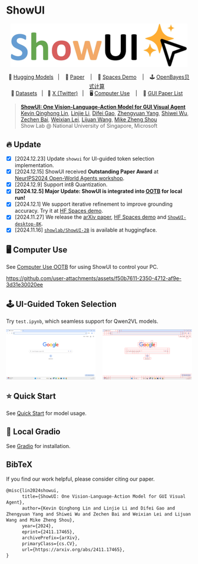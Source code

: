 # ShowUI
<p align="center">
<img src="assets/showui.jpg" alt="ShowUI" width="480">
<p>

<p align="center">
        🤗 <a href="https://huggingface.co/showlab/ShowUI-2B">Hugging Models</a>&nbsp&nbsp 
        | &nbsp&nbsp 📑 <a href="https://arxiv.org/abs/2411.17465">Paper</a> &nbsp&nbsp 
        | &nbsp&nbsp 🤗 <a href="https://huggingface.co/spaces/showlab/ShowUI">Spaces Demo</a> &nbsp&nbsp 
        | &nbsp&nbsp 🕹️ <a href="https://openbayes.com/console/public/tutorials/I8euxlahBAm">OpenBayes贝式计算</a> &nbsp&nbsp </a> 
<br>
🤗 <a href="https://huggingface.co/datasets/showlab/ShowUI-desktop-8K">Datasets</a>&nbsp&nbsp | &nbsp&nbsp💬 <a href="https://x.com/_akhaliq/status/1864387028856537400">X (Twitter)</a>&nbsp&nbsp
| &nbsp&nbsp 🖥️ <a href="https://github.com/showlab/computer_use_ootb">Computer Use</a> &nbsp&nbsp </a> 
|  &nbsp&nbsp 📖 <a href="https://github.com/showlab/Awesome-GUI-Agent">GUI Paper List</a> &nbsp&nbsp </a>
</p>

<!-- [![Hits](https://hits.seeyoufarm.com/api/count/incr/badge.svg?url=https%3A%2F%2Fgithub.com%2Fshowlab%2FShowUI&count_bg=%2379C83D&title_bg=%23555555&icon=&icon_color=%23E7E7E7&title=hits&edge_flat=false)](https://hits.seeyoufarm.com) -->

> [**ShowUI: One Vision-Language-Action Model for GUI Visual Agent**](https://arxiv.org/abs/2411.17465)<br>
> [Kevin Qinghong Lin](https://qinghonglin.github.io/), [Linjie Li](https://scholar.google.com/citations?user=WR875gYAAAAJ&hl=en), [Difei Gao](https://scholar.google.com/citations?user=WR875gYAAAAJ&hl=en), [Zhengyuan Yang](https://zyang-ur.github.io/), [Shiwei Wu](https://scholar.google.com/citations?user=qWOFgUcAAAAJ), [Zechen Bai](https://www.baizechen.site/), [Weixian Lei](), [Lijuan Wang](https://scholar.google.com/citations?user=cDcWXuIAAAAJ&hl=en), [Mike Zheng Shou](https://scholar.google.com/citations?user=h1-3lSoAAAAJ&hl=en)
> <br>Show Lab @ National University of Singapore, Microsoft<br>

## 🔥 Update
- [x] [2024.12.23] Update `showui` for UI-guided token selection implementation.
- [x] [2024.12.15] ShowUI received **Outstanding Paper Award** at [NeurIPS2024 Open-World Agents workshop](https://sites.google.com/view/open-world-agents/schedule).
- [x] [2024.12.9] Support int8 Quantization.
- [x] **[2024.12.5] Major Update: ShowUI is integrated into [OOTB](https://github.com/showlab/computer_use_ootb?tab=readme-ov-file) for local run!**
- [x] [2024.12.1] We support iterative refinement to improve grounding accuracy. Try it at [HF Spaces demo](https://huggingface.co/spaces/showlab/ShowUI).
- [x] [2024.11.27] We release the [arXiv paper](https://arxiv.org/abs/2411.17465), [HF Spaces demo](https://huggingface.co/spaces/showlab/ShowUI) and [`ShowUI-desktop-8K`](https://huggingface.co/datasets/showlab/ShowUI-desktop-8K).
- [x] [2024.11.16] [`showlab/ShowUI-2B`](https://huggingface.co/showlab/ShowUI-2B) is available at huggingface.

## 🖥️ Computer Use
See [Computer Use OOTB](https://github.com/showlab/computer_use_ootb?tab=readme-ov-file) for using ShowUI to control your PC.

https://github.com/user-attachments/assets/f50b7611-2350-4712-af9e-3d31e30020ee

## 🕹️ UI-Guided Token Selection
Try `test.ipynb`, which seamless support for Qwen2VL models.

<div style="display: flex; justify-content: space-between;">
  <img src="examples/chrome.png" alt="(a) Screenshot patch number: 1296" style="width: 48%;"/>
  <img src="examples/demo.png" alt="(b) By applying UI-graph, UI Component number: 167" style="width: 48%;"/>
</div>

## ⭐ Quick Start
See [Quick Start](QUICK_START.md) for model usage.

## 🤗 Local Gradio
See [Gradio](GRADIO.md) for installation.


## BibTeX
If you find our work helpful, please consider citing our paper.

```
@misc{lin2024showui,
      title={ShowUI: One Vision-Language-Action Model for GUI Visual Agent}, 
      author={Kevin Qinghong Lin and Linjie Li and Difei Gao and Zhengyuan Yang and Shiwei Wu and Zechen Bai and Weixian Lei and Lijuan Wang and Mike Zheng Shou},
      year={2024},
      eprint={2411.17465},
      archivePrefix={arXiv},
      primaryClass={cs.CV},
      url={https://arxiv.org/abs/2411.17465}, 
}
```
